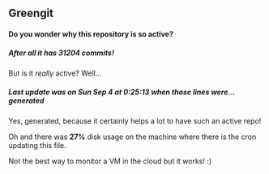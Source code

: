 ## Greengit

#### Do you wonder why this repository is so active?

##### After all it has 31204 commits!

But is it *really* active? Well...

##### Last update was on Sun Sep 4 at 0:25:13 when those lines were... generated

Yes, generated, because it certainly helps a lot to have such an active repo!

Oh and there was **27%** disk usage on the machine
where there is the cron updating this file.

Not the best way to monitor a VM in the cloud but it works! :)
